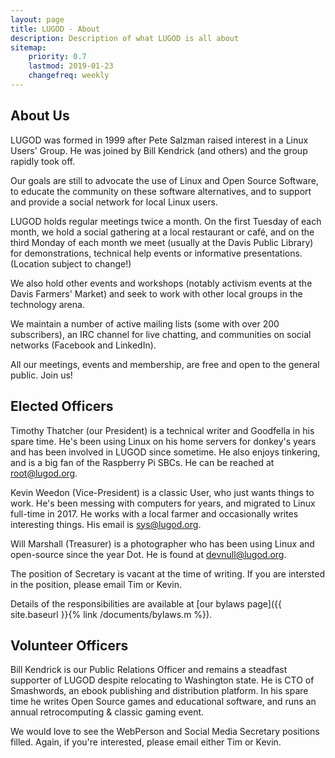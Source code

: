 ```yaml
---
layout: page
title: LUGOD - About
description: Description of what LUGOD is all about
sitemap:
    priority: 0.7
    lastmod: 2019-01-23
    changefreq: weekly
---
```

## About Us

LUGOD was formed in 1999 after Pete Salzman raised interest in a Linux Users' Group. He was joined by Bill Kendrick (and others) and the group rapidly took off.

Our goals are still to advocate the use of Linux and Open Source Software, to educate the community on these software alternatives, and to support and provide a social network for local Linux users.

LUGOD holds regular meetings twice a month. On the first Tuesday of each month, we hold a social gathering at a local restaurant or café, and on the third Monday of each month we meet (usually at the Davis Public Library) for demonstrations, technical help events or informative presentations. (Location subject to change!)

We also hold other events and workshops (notably activism events at the Davis Farmers' Market) and seek to work with other local groups in the technology arena.

We maintain a number of active mailing lists (some with over 200 subscribers), an IRC channel for live chatting, and communities on social networks (Facebook and LinkedIn).

All our meetings, events and membership, are free and open to the general public. Join us!

## Elected Officers

Timothy Thatcher (our President) is a technical writer and Goodfella in his spare time. He's been using Linux on his home servers for donkey's years and has been involved in LUGOD since sometime. He also enjoys tinkering, and is a big fan of the Raspberry Pi SBCs. He can be reached at root@lugod.org.

Kevin Weedon (Vice-President) is a classic User, who just wants things to work. He's been messing with computers for years, and migrated to Linux full-time in 2017. He works with a local farmer and occasionally writes interesting things. His email is sys@lugod.org.

Will Marshall (Treasurer) is a photographer who has been using Linux and open-source since the year Dot. He is found at devnull@lugod.org.

The position of Secretary is vacant at the time of writing. If you are intersted in the position, please email Tim or Kevin.

Details of the responsibilities are available at [our bylaws page]({{ site.baseurl }}{% link /documents/bylaws.m %}).

## Volunteer Officers

Bill Kendrick is our Public Relations Officer and remains a steadfast supporter of LUGOD despite relocating to Washington state. He is CTO of Smashwords, an ebook publishing and distribution platform. In his spare time he writes Open Source games and educational software, and runs an annual retrocomputing & classic gaming event. 

We would love to see the WebPerson and Social Media Secretary positions filled. Again, if you're interested, please email either Tim or Kevin.

